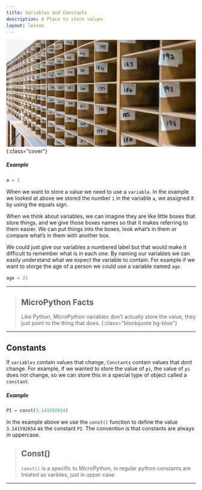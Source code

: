 ```yaml
--- 
title: Variables and Constants
description: A Place to store values
layout: lesson
---
```


![Pigeon Holes Photo](assets/pigeon_holes.jpg){:class="cover"}

##### Example

```python
a = 1
```

When we want to store a value we need to use a `variable`. In the example we looked at above we stored the number `1` in the variable `a`, we assigned it by using the equals sign.

When we think about variables, we can imagine they are like little boxes that store things, and we give those boxes names so that it makes referring to them easier. We can put things into the boxes, look what’s in them or compare what’s in them with another box.

We could just give our variables a numbered label but that would make it difficult to remember what is in each one. By naming our variables we can easily understand what we expect the variable to contain. For example if we want to storge the age of a person we could use a variable named `age`.

```python
age = 21
```

---

> ## MicroPython Facts
>
> Like Python, MicroPython variables don’t actually store the value, they just point to the thing that does.
{:class="blockquote bg-blue"}

---

## Constants

If `variables` contain values that change, `Constants` contain values that dont change.
For example, if we wanted to store the value of `pi`, the value of `pi` does not change, so we can store this in a special type of object called a `constant`.

##### Example

```python
PI = const(3.141592654)
```

In the example above we use the `const()` function to define the value `3.141592654` as the constant `PI`. The convention is that constants are always in uppercase.

> ## Const()
>
> `const()` is a specific to MicroPython, in regular python constants are treated as varibles, just in upper case.

---

